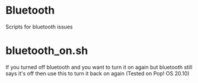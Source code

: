 # Bluetooth
Scripts for bluetooth issues

# bluetooth_on.sh
If you turned off bluetooth and you want to turn it on again but bluetooth still says it's off then use this to turn it back on again (Tested on Pop! OS 20.10)
